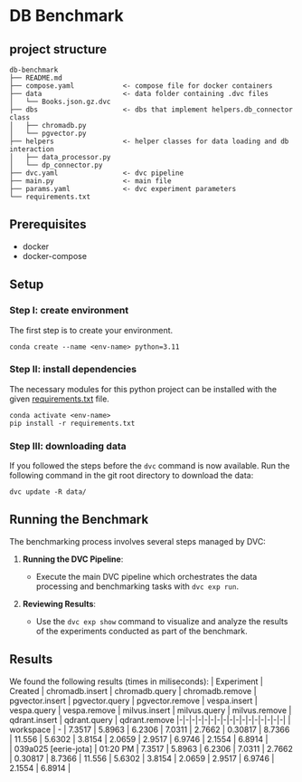 # DB Benchmark

## project structure
```
db-benchmark
├── README.md
├── compose.yaml            <- compose file for docker containers
├── data                    <- data folder containing .dvc files
│   └── Books.json.gz.dvc
├── dbs                     <- dbs that implement helpers.db_connector class
│   ├── chromadb.py
│   └── pgvector.py
├── helpers                 <- helper classes for data loading and db interaction   
│   ├── data_processor.py
│   └── dp_connector.py
├── dvc.yaml                <- dvc pipeline
├── main.py                 <- main file
├── params.yaml             <- dvc experiment parameters
└── requirements.txt
```

## Prerequisites

- docker
- docker-compose

## Setup

### Step I: create environment

The first step is to create your environment.
```shell
conda create --name <env-name> python=3.11
```

### Step II: install dependencies
The necessary modules for this python project can be installed with the given
[requirements.txt](requirements.txt) file. 
```shell
conda activate <env-name>
pip install -r requirements.txt
```

### Step III: downloading data
If you followed the steps before the `dvc` command is now available. Run the following
command in the git root directory to download the data:
```shell
dvc update -R data/
```

## Running the Benchmark

The benchmarking process involves several steps managed by DVC:

1. **Running the DVC Pipeline**:
   - Execute the main DVC pipeline which orchestrates the data processing and
     benchmarking tasks with `dvc exp run`.
   
1. **Reviewing Results**:
   - Use the `dvc exp show` command to visualize and analyze the results of the
     experiments conducted as part of the benchmark.

## Results

We found the following results (times in miliseconds):
| Experiment | Created | chromadb.insert | chromadb.query | chromadb.remove | pgvector.insert | pgvector.query | pgvector.remove | vespa.insert | vespa.query | vespa.remove | milvus.insert | milvus.query | milvus.remove | qdrant.insert | qdrant.query | qdrant.remove
|-|-|-|-|-|-|-|-|-|-|-|-|-|-|-|-|-|
| workspace | - | 7.3517 | 5.8963 | 6.2306 | 7.0311 | 2.7662 | 0.30817 | 8.7366 | 11.556 | 5.6302 | 3.8154 | 2.0659 | 2.9517 | 6.9746 | 2.1554 | 6.8914 |       
| 039a025 [eerie-jota] | 01:20 PM | 7.3517 | 5.8963 | 6.2306 | 7.0311 | 2.7662 | 0.30817 | 8.7366 | 11.556 | 5.6302 | 3.8154 | 2.0659 | 2.9517 | 6.9746 | 2.1554 | 6.8914 | 


